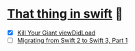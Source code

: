 # [That thing in swift](https://thatthinginswift.com) :large_orange_diamond:
- [x] [Kill Your Giant viewDidLoad](https://thatthinginswift.com/kill-your-viewdidload/) 
- [ ] [Migrating from Swift 2 to Swift 3, Part 1](https://thatthinginswift.com/automatic-migration-to-swift-3-with-xcode/)
